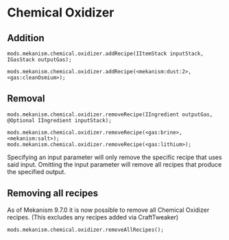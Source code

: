 
# Chemical Oxidizer
Addition
------
```
mods.mekanism.chemical.oxidizer.addRecipe(IItemStack inputStack, IGasStack outputGas);

mods.mekanism.chemical.oxidizer.addRecipe(<mekanism:dust:2>, <gas:cleanOsmium>);
```

Removal
------
```
mods.mekanism.chemical.oxidizer.removeRecipe(IIngredient outputGas, @Optional IIngredient inputStack);

mods.mekanism.chemical.oxidizer.removeRecipe(<gas:brine>, <mekanism:salt>);
mods.mekanism.chemical.oxidizer.removeRecipe(<gas:lithium>);
```
Specifying an input parameter will only remove the specific recipe that uses said input. Omitting the input parameter will remove all recipes that produce the specified output.

Removing all recipes
------
As of Mekanism 9.7.0 it is now possible to remove all Chemical Oxidizer recipes. (This excludes any recipes added via CraftTweaker)
```
mods.mekanism.chemical.oxidizer.removeAllRecipes();
```